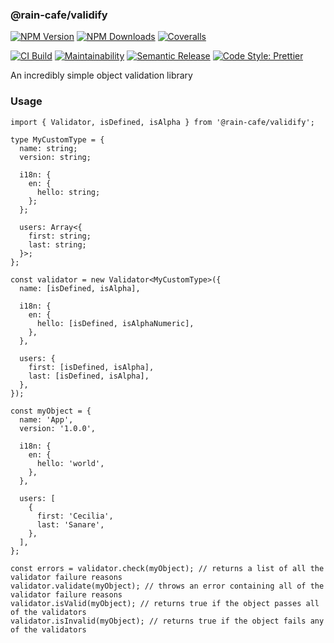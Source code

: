 ### @rain-cafe/validify

[![NPM Version][npm-version-image]][npm-url]
[![NPM Downloads][npm-downloads-image]][npm-url]
[![Coveralls][coveralls-image]][coveralls-url]

[![CI Build][github-actions-image]][github-actions-url]
[![Maintainability][maintainability-image]][maintainability-url]
[![Semantic Release][semantic-release-image]][semantic-release-url]
[![Code Style: Prettier][code-style-image]][code-style-url]

An incredibly simple object validation library

### Usage

```tsx
import { Validator, isDefined, isAlpha } from '@rain-cafe/validify';

type MyCustomType = {
  name: string;
  version: string;

  i18n: {
    en: {
      hello: string;
    };
  };

  users: Array<{
    first: string;
    last: string;
  }>;
};

const validator = new Validator<MyCustomType>({
  name: [isDefined, isAlpha],

  i18n: {
    en: {
      hello: [isDefined, isAlphaNumeric],
    },
  },

  users: {
    first: [isDefined, isAlpha],
    last: [isDefined, isAlpha],
  },
});

const myObject = {
  name: 'App',
  version: '1.0.0',

  i18n: {
    en: {
      hello: 'world',
    },
  },

  users: [
    {
      first: 'Cecilia',
      last: 'Sanare',
    },
  ],
};

const errors = validator.check(myObject); // returns a list of all the validator failure reasons
validator.validate(myObject); // throws an error containing all of the validator failure reasons
validator.isValid(myObject); // returns true if the object passes all of the validators
validator.isInvalid(myObject); // returns true if the object fails any of the validators
```

[npm-version-image]: https://img.shields.io/npm/v/@rain-cafe/validify.svg
[npm-downloads-image]: https://img.shields.io/npm/dm/@rain-cafe/validify.svg
[npm-url]: https://npmjs.org/package/@rain-cafe/validify
[github-actions-image]: https://img.shields.io/github/actions/workflow/status/rain-cafe/validify/ci.yml?event=push
[github-actions-url]: https://github.com/rain-cafe/validify/actions/workflows/ci.yml?query=branch%3Amain
[coveralls-image]: https://img.shields.io/coveralls/rain-cafe/validify.svg
[coveralls-url]: https://coveralls.io/github/rain-cafe/validify?branch=main
[code-style-image]: https://img.shields.io/badge/code%20style-prettier-ff69b4.svg
[code-style-url]: https://prettier.io
[maintainability-image]: https://img.shields.io/codeclimate/maintainability/rain-cafe/refreshly
[maintainability-url]: https://codeclimate.com/github/rain-cafe/refreshly/maintainability
[semantic-release-url]: https://github.com/semantic-release/semantic-release
[semantic-release-image]: https://img.shields.io/badge/%F0%9F%93%A6%F0%9F%9A%80-semantic--release-e10079
